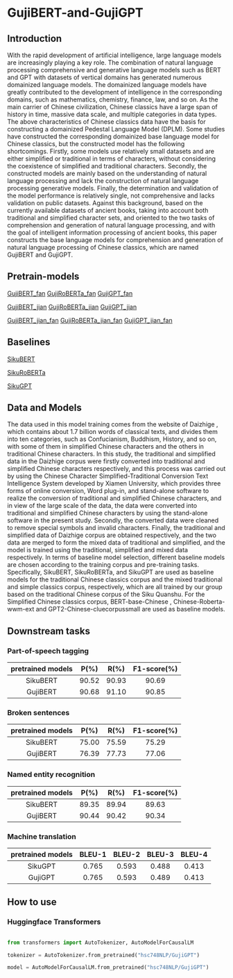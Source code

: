 # GujiBERT-and-GujiGPT
## Introduction
With the rapid development of artificial intelligence, large language models are increasingly playing a key role. The combination of natural language processing comprehensive and generative language models such as BERT and GPT with datasets of vertical domains has generated numerous domainized language models. The domainized language models have greatly contributed to the development of intelligence in the corresponding domains, such as mathematics, chemistry, finance, law, and so on. As the main carrier of Chinese civilization, Chinese classics have a large span of history in time, massive data scale, and multiple categories in data types. The above characteristics of Chinese classics data have the basis for constructing a domainized Pedestal Language Model (DPLM). Some studies have constructed the corresponding domainized base language model for Chinese classics, but the constructed model has the following shortcomings. Firstly, some models use relatively small datasets and are either simplified or traditional in terms of characters, without considering the coexistence of simplified and traditional characters. Secondly, the constructed models are mainly based on the understanding of natural language processing and lack the construction of natural language processing generative models. Finally, the determination and validation of the model performance is relatively single, not comprehensive and lacks validation on public datasets. Against this background, based on the currently available datasets of ancient books, taking into account both traditional and simplified character sets, and oriented to the two tasks of comprehension and generation of natural language processing, and with the goal of intelligent information processing of ancient books, this paper constructs the base language models for comprehension and generation of natural language processing of Chinese classics, which are named GujiBERT and GujiGPT.

## Pretrain-models
[GujiBERT_fan](https://huggingface.co/hsc748NLP/GujiBERT_fan)
[GujiRoBERTa_fan](https://huggingface.co/hsc748NLP/GujiRoBERTa_fan)
[GujiGPT_fan](https://huggingface.co/hsc748NLP/GujiGPT_fan)

[GujiBERT_jian](https://huggingface.co/hsc748NLP/GujiBERT_jian)
[GujiRoBERTa_jian](https://huggingface.co/hsc748NLP/GujiRoBERTa_jian)
[GujiGPT_jian](https://huggingface.co/hsc748NLP/GujiGPT_jian)

[GujiBERT_jian_fan](https://huggingface.co/hsc748NLP/GujiBERT_jian_fan)
[GujiRoBERTa_jian_fan](https://huggingface.co/hsc748NLP/GujiRoBERTa_jian_fan)
[GujiGPT_jian_fan](https://huggingface.co/hsc748NLP/GujiGPT_jian_fan)

## Baselines
[SikuBERT](https://github.com/hsc748NLP/SikuBERT-for-digital-humanities-and-classical-Chinese-information-processing)

[SikuRoBERTa](https://github.com/hsc748NLP/SikuBERT-for-digital-humanities-and-classical-Chinese-information-processing)

[SikuGPT](https://github.com/hsc748NLP/SikuGPT)

## Data and Models
The data used in this model training comes from the website of Daizhige , which contains about 1.7 billion words of classical texts, and divides them into ten categories, such as Confucianism, Buddhism, History, and so on, with some of them in simplified Chinese characters and the others in traditional Chinese characters. In this study, the traditional and simplified data in the Daizhige corpus were firstly converted into traditional and simplified Chinese characters respectively, and this process was carried out by using the Chinese Character Simplified-Traditional Conversion Text Intelligence System  developed by Xiamen University, which provides three forms of online conversion, Word plug-in, and stand-alone software to realize the conversion of traditional and simplified Chinese characters, and in view of the large scale of the data, the data were converted into traditional and simplified Chinese characters by using the stand-alone software in the present study. Secondly, the converted data were cleaned to remove special symbols and invalid characters. Finally, the traditional and simplified data of Daizhige corpus are obtained respectively, and the two data are merged to form the mixed data of traditional and simplified, and the model is trained using the traditional, simplified and mixed data respectively.
In terms of baseline model selection, different baseline models are chosen according to the training corpus and pre-training tasks. Specifically, SikuBERT, SikuRoBERTa, and SikuGPT are used as baseline models for the traditional Chinese classics corpus and the mixed traditional and simple classics corpus, respectively, which are all trained by our group based on the traditional Chinese corpus of the Siku Quanshu. For the Simplified Chinese classics corpus, BERT-base-Chinese , Chinese-Roberta-wwm-ext  and GPT2-Chinese-cluecorpussmall  are used as baseline models.


## Downstream tasks
### Part-of-speech tagging
|  pretrained models  | P(%) | R(%) | F1-score(%) |
| :----------------: | :----------: | :---------: | :---------: |
| SikuBERT | 90.52 | 90.93 | 90.69 |
| GujiBERT | 90.68 | 91.10 | 90.85 |

### Broken sentences
|  pretrained models  | P(%) | R(%) | F1-score(%) |
| :----------------: | :----------: | :---------: | :---------: |
| SikuBERT | 75.00 | 75.59 | 75.29 |
| GujiBERT | 76.39 | 77.73 | 77.06 |

### Named entity recognition
|  pretrained models  | P(%) | R(%) | F1-score(%) |
| :----------------: | :----------: | :---------: | :---------: |
| SikuBERT | 89.35 | 89.94 | 89.63 |
| GujiBERT | 90.44 | 90.42 | 90.34 |

### Machine translation
|  pretrained models  | BLEU-1 | BLEU-2 | BLEU-3 | BLEU-4 |
| :----------------: | :----------: | :---------: | :---------: | :---------: |
| SikuGPT | 0.765 | 0.593 | 0.488 | 0.413 |
| GujiGPT | 0.765 | 0.593 | 0.489 | 0.413 |

## How to use

### Huggingface Transformers

```python

from transformers import AutoTokenizer, AutoModelForCausalLM

tokenizer = AutoTokenizer.from_pretrained("hsc748NLP/GujiGPT")

model = AutoModelForCausalLM.from_pretrained("hsc748NLP/GujiGPT")

```
